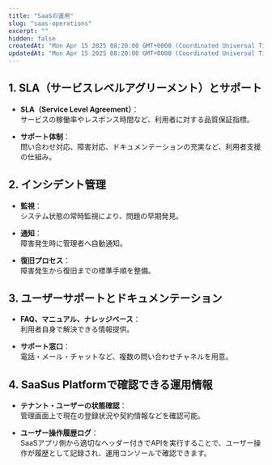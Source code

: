```yaml
---
title: "SaaSの運用"
slug: "saas-operations"
excerpt: ""
hidden: false
createdAt: "Mon Apr 15 2025 08:20:00 GMT+0000 (Coordinated Universal Time)"
updatedAt: "Mon Apr 15 2025 08:20:00 GMT+0000 (Coordinated Universal Time)"
---
```


## 1. SLA（サービスレベルアグリーメント）とサポート

- **SLA（Service Level Agreement）**：  
  サービスの稼働率やレスポンス時間など、利用者に対する品質保証指標。

- **サポート体制**：  
  問い合わせ対応、障害対応、ドキュメンテーションの充実など、利用者支援の仕組み。

## 2. インシデント管理

- **監視**：  
  システム状態の常時監視により、問題の早期発見。

- **通知**：  
  障害発生時に管理者へ自動通知。

- **復旧プロセス**：  
  障害発生から復旧までの標準手順を整備。

## 3. ユーザーサポートとドキュメンテーション

- **FAQ、マニュアル、ナレッジベース**：  
  利用者自身で解決できる情報提供。

- **サポート窓口**：  
  電話・メール・チャットなど、複数の問い合わせチャネルを用意。

## 4. SaaSus Platformで確認できる運用情報

- **テナント・ユーザーの状態確認**：  
  管理画面上で現在の登録状況や契約情報などを確認可能。

- **ユーザー操作履歴ログ**：  
  SaaSアプリ側から適切なヘッダー付きでAPIを実行することで、ユーザー操作が履歴として記録され、運用コンソールで確認できます。